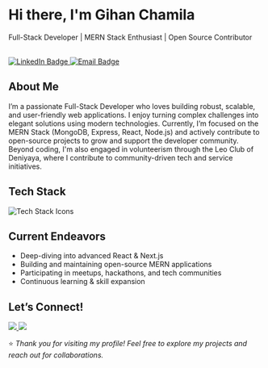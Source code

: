 <h1 align="left">Hi there, I'm Gihan Chamila</h1>

<p align="center">
  <p>Full-Stack Developer | MERN Stack Enthusiast | Open Source Contributor<p/><br>
  <a href="https://www.linkedin.com/in/algihanchamila" target="_blank">
    <img src="https://img.shields.io/badge/LinkedIn-blue?logo=linkedin&logoColor=white" alt="LinkedIn Badge"/>
  </a>
  <a href="mailto:algihanchamila@gmail.com">
    <img src="https://img.shields.io/badge/Email-algihanchamila@gmail.com-red?logo=gmail&logoColor=white" alt="Email Badge"/>
  </a>
</p>


## About Me

I’m a passionate Full-Stack Developer who loves building robust, scalable, and user-friendly web applications. I enjoy turning complex challenges into elegant solutions using modern technologies. Currently, I’m focused on the MERN Stack (MongoDB, Express, React, Node.js) and actively contribute to open-source projects to grow and support the developer community. Beyond coding, I'm also engaged in volunteerism through the Leo Club of Deniyaya, where I contribute to community-driven tech and service initiatives.


## Tech Stack

<div>
  <img src="https://skillicons.dev/icons?i=js,ts,python,java,html,css,tailwind,bootstrap,react,nodejs,express,django,mongodb,npm,vite,vitest,git,github,figma,vscode,visualstudio,aws" alt="Tech Stack Icons"/>
</div>


## Current Endeavors

- Deep-diving into advanced React & Next.js
- Building and maintaining open-source MERN applications
- Participating in meetups, hackathons, and tech communities
- Continuous learning & skill expansion

## Let’s Connect!

<p>
  <a href="https://www.linkedin.com/in/algihanchamila" target="_blank">
    <img src="https://img.shields.io/badge/Connect on-LinkedIn-0A66C2?style=for-the-badge&logo=linkedin&logoColor=white" />
  </a>
  <a href="mailto:algihanchamila@gmail.com">
    <img src="https://img.shields.io/badge/Email Me-algihanchamila@gmail.com-D14836?style=for-the-badge&logo=gmail&logoColor=white" />
  </a>
</p>


⭐️ *Thank you for visiting my profile! Feel free to explore my projects and reach out for collaborations.*

